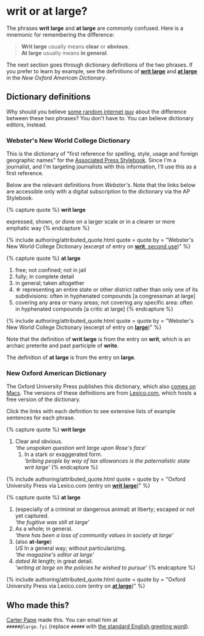 # writ or at large?

The phrases **writ large** and **at large** are commonly confused. Here is a mnemonic for remembering the difference:

> **Writ large** usually means **clear** or **obvious**.\
> **At large** usually means **in general**.

The next section goes through dictionary definitions of the two phrases. If you prefer to learn by example, see the definitions of [**writ large**](https://www.lexico.com/en/definition/writ_large) and [**at large**](https://www.lexico.com/en/definition/at_large) in the *New Oxford American Dictionary*.

## Dictionary definitions

Why should you believe [some random internet guy](https://carterpape.com) about the difference between these two phrases? You don't have to. You can believe dictionary editors, instead.

### Webster's New World College Dictionary

This is the dictionary of "first reference for spelling, style, usage and foreign geographic names" for the [Associated Press Stylebook](https://www.apstylebook.com). Since I'm a journalist, and I'm targeting journalists with this information, I'll use this as a first reference.

Below are the relevant definitions from *Webster's*. Note that the links below are accessible only with a digital subscription to the dictionary via the AP Stylebook.

{% capture quote %}
**writ large**

expressed, shown, or done on a larger scale or in a clearer or more emphatic way
{% endcapture %}

{% include authoring/attributed_quote.html
    quote = quote
    by =    "Webster's New World College Dictionary (excerpt of entry on [**writ**, second use](https://www.apstylebook.com/websters/webster-s-w-writ))"
%}

{% capture quote %}
**at large**

1. free; not confined; not in jail
2. fully; in complete detail
3. in general; taken altogether
4. ☆ representing an entire state or other district rather than only one of its subdivisions: often in hyphenated compounds [a congressman at large]
5. covering any area or many areas; not covering any specific area: often in hyphenated compounds [a critic at large]
{% endcapture %}

{% include authoring/attributed_quote.html
    quote = quote
    by =    "Webster's New World College Dictionary (excerpt of entry on [**large**](https://www.apstylebook.com/websters/webster-s-l-large))"
%}

Note that the definition of **writ large** is from the entry on **writ**, which is an archaic preterite and past participle of **write**.

The definition of **at large** is from the entry on **large**.

### New Oxford American Dictionary

The Oxford University Press publishes this dictionary, which also [comes on Macs](https://support.apple.com/guide/dictionary/dictionary-user-guide-dic34880/mac). The versions of these definitions are from [Lexico.com](https://www.lexico.com), which hosts a free version of the dictionary.

Click the links with each definition to see extensive lists of example sentences for each phrase.

{% capture quote %}
**writ large**

1. Clear and obvious.\
*‘the unspoken question writ large upon Rose's face’*
    1. In a stark or exaggerated form.\
*‘bribing people by way of tax allowances is the paternalistic state writ large’*
{% endcapture %}

{% include authoring/attributed_quote.html
    quote = quote
    by =    "Oxford University Press via Lexico.com (entry on [**writ large**](https://www.lexico.com/en/definition/writ_large))"
%}

{% capture quote %}
**at large**

1. (especially of a criminal or dangerous animal) at liberty; escaped or not yet captured.\
*‘the fugitive was still at large’*
2. As a whole; in general.\
*‘there has been a loss of community values in society at large’*
3. (also **at-large**)\
*US* In a general way; without particularizing.\
*‘the magazine's editor at large’*
4. *dated* At length; in great detail.\
*‘writing at large on the policies he wished to pursue’*
{% endcapture %}

{% include authoring/attributed_quote.html
    quote = quote
    by =    "Oxford University Press via Lexico.com (entry on [**at large**](https://www.lexico.com/en/definition/at_large))"
%}

## Who made this?

[Carter Pape](https://carterpape.com) made this. You can email him at \
`#####@large.fyi` (replace `#####` with [the standard English greeting word](https://en.wiktionary.org/wiki/hello)).

